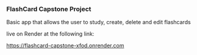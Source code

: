 ### FlashCard Capstone Project

Basic app that allows the user to study, create, delete and edit flashcards


live on Render at the following link: 

https://flashcard-capstone-xfod.onrender.com


